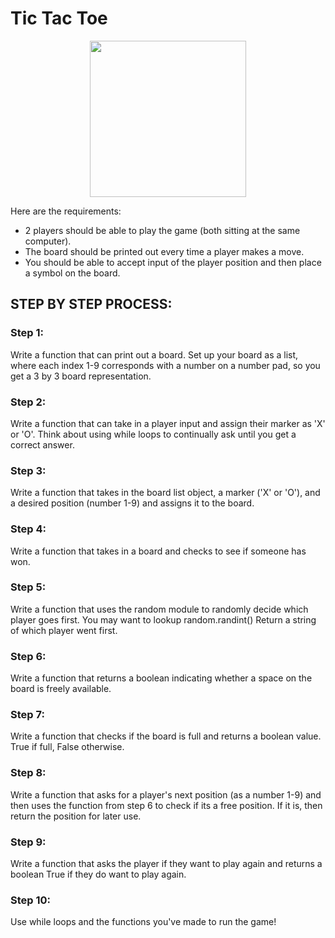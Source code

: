 # Tic Tac Toe

<p align="center">
  <img width="250" height="250" src="https://github.com/gulshang7/Python_Simple_Projects/assets/124501309/feb72277-a9b1-485c-a05c-d09912c1065f">
</p>

Here are the requirements:

 * 2 players should be able to play the game (both sitting at the same computer).
 * The board should be printed out every time a player makes a move.
 * You should be able to accept input of the player position and then place a symbol on the board.

## STEP BY STEP PROCESS:

### Step 1: 
Write a function that can print out a board. Set up your board as a list, where each index 1-9 corresponds with a number on a number pad, so you get a 3 by 3 board representation.

### Step 2: 
Write a function that can take in a player input and assign their marker as 'X' or 'O'. Think about using while loops to continually ask until you get a correct answer.

### Step 3: 
Write a function that takes in the board list object, a marker ('X' or 'O'), and a desired position (number 1-9) and assigns it to the board.

### Step 4: 
Write a function that takes in a board and checks to see if someone has won.

### Step 5: 
Write a function that uses the random module to randomly decide which player goes first. You may want to lookup random.randint() Return a string of which player went first.

### Step 6: 
Write a function that returns a boolean indicating whether a space on the board is freely available.

### Step 7: 
Write a function that checks if the board is full and returns a boolean value. True if full, False otherwise.

### Step 8:
Write a function that asks for a player's next position (as a number 1-9) and then uses the function from step 6 to check if its a free position. If it is, then return the position for later use.

### Step 9: 
Write a function that asks the player if they want to play again and returns a boolean True if they do want to play again.

### Step 10: 
Use while loops and the functions you've made to run the game!

